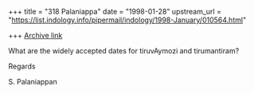 +++
title = "318 Palaniappa"
date = "1998-01-28"
upstream_url = "https://list.indology.info/pipermail/indology/1998-January/010564.html"

+++
[Archive link](https://list.indology.info/pipermail/indology/1998-January/010564.html)

What are the widely accepted dates for tiruvAymozi and tirumantiram?

Regards

S. Palaniappan




